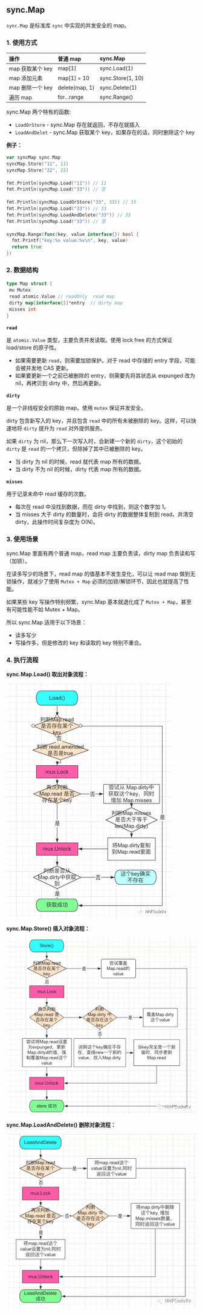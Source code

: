 ## sync.Map

`sync.Map` 是标准库 `sync` 中实现的并发安全的 map。

### 1. 使用方式

| 操作             | 普通 map       | sync.Map          |
| :--------------- | :------------- | :---------------- |
| map 获取某个 key | map[1]         | sync.Load(1)      |
| map 添加元素     | map[1] = 10    | sync.Store(1, 10) |
| map 删除一个 key | delete(map, 1) | sync.Delete(1)    |
| 遍历 map         | for...range    | sync.Range()      |

sync.Map 两个特有的函数:

- `LoadOrStore` - sync.Map 存在就返回，不存在就插入
- `LoadAndDelet` - sync.Map 获取某个 key，如果存在的话，同时删除这个 key

**例子：**

```go
var syncMap sync.Map
syncMap.Store("11", 11)
syncMap.Store("22", 22)

fmt.Println(syncMap.Load("11")) // 11
fmt.Println(syncMap.Load("33")) // 空

fmt.Println(syncMap.LoadOrStore("33", 33)) // 33
fmt.Println(syncMap.Load("33")) // 33
fmt.Println(syncMap.LoadAndDelete("33")) // 33
fmt.Println(syncMap.Load("33")) // 空

syncMap.Range(func(key, value interface{}) bool {
  fmt.Printf("key:%v value:%v\n", key, value)
  return true
})
```

### 2. 数据结构

```go
type Map struct {
 mu Mutex
 read atomic.Value // readOnly  read map
 dirty map[interface{}]*entry  // dirty map
 misses int
}
```

**`read`**

是 `atomic.Value` 类型，主要负责并发读取。使用 lock free 的方式保证 load/store 的原子性。

- 如果需要更新 `read`，则需要加锁保护。对于 read 中存储的 entry 字段，可能会被并发地 CAS 更新。
- 如果要更新一个之前已被删除的 entry，则需要先将其状态从 expunged 改为 nil，再拷贝到 dirty 中，然后再更新。

**`dirty`**

是一个非线程安全的原始 map。使用 `mutex` 保证并发安全。

dirty 包含新写入的 key，并且包含 `read` 中的所有未被删除的 key。这样，可以快速地将 `dirty` 提升为 `read` 对外提供服务。

如果 `dirty` 为 nil，那么下一次写入时，会新建一个新的 `dirty`，这个初始的 `dirty` 是 `read` 的一个拷贝，但除掉了其中已被删除的 key。

- 当 dirty 为 nil 的时候，read 就代表 map 所有的数据。
- 当 dirty 不为 nil 的时候，dirty 代表 map 所有的数据。

**`misses`**

用于记录未命中 read 缓存的次数。

- 每次在 read 中没找到数据，而在 dirty 中找到，则这个数字加 1。
- 当 misses 大于 dirty 的数量时，会将 dirty 的数据整体复制到 read，并清空 dirty，此操作时间复杂度为 O(N)。

### 3. 使用场景

sync.Map 里面有两个普通 map，read map 主要负责读，dirty map 负责读和写（加锁）。

在读多写少的场景下，read map 的值基本不发生变化，可以让 read map 做到无锁操作，就减少了使用 `Mutex + Map` 必须的加锁/解锁环节，因此也就提高了性能。

如果某些 key 写操作特别频繁，sync.Map 基本就退化成了 `Mutex + Map`，甚至有可能性能不如 Mutex + Map。

所以 sync.Map 适用于以下场景：

- 读多写少
- 写操作多，但是修改的 key 和读取的 key 特别不重合。

### 4. 执行流程

**sync.Map.Load() 取出对象流程：**

![syncMapLoad](../../../assets/go/syncMapLoad.webp)

**sync.Map.Store() 插入对象流程：**

![syncMapStore](../../../assets/go/syncMapStore.webp)

**sync.Map.LoadAndDelete() 删除对象流程：**

![syncMapDelete](../../../assets/go/syncMapDelete.webp)

